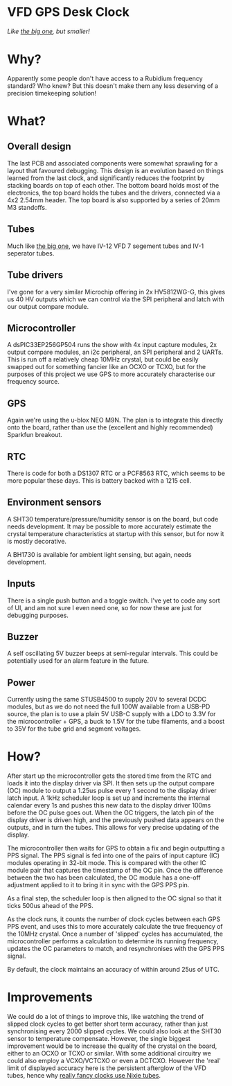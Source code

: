 # VFD GPS Desk Clock

_Like [the big one](https://github.com/frillip/gpsdo), but smaller!_

# Why?

Apparently some people don't have access to a Rubidium frequency standard? Who knew? But this doesn't make them any less deserving of a precision timekeeping solution!

# What?

## Overall design

The last PCB and associated components were somewhat sprawling for a layout that favoured debugging. This design is an evolution based on things learned from the last clock, and significantly reduces the footprint by stacking boards on top of each other. The bottom board holds most of the electronics, the top board holds the tubes and the drivers, connected via a 4x2 2.54mm header. The top board is also supported by a series of 20mm M3 standoffs.

## Tubes

Much like [the big one](https://github.com/frillip/gpsdo), we have IV-12 VFD 7 segement tubes and IV-1 seperator tubes.

## Tube drivers

I've gone for a very similar Microchip offering in 2x HV5812WG-G, this gives us 40 HV outputs which we can control via the SPI peripheral and latch with our output compare module.

## Microcontroller

A dsPIC33EP256GP504 runs the show with 4x input capture modules, 2x output compare modules, an i2c peripheral, an SPI peripheral and 2 UARTs. This is run off a relatively cheap 10MHz crystal, but could be easily swapped out for something fancier like an OCXO or TCXO, but for the purposes of this project we use GPS to more accurately characterise our frequency source.

## GPS

Again we're using the u-blox NEO M9N. The plan is to integrate this directly onto the board, rather than use the (excellent and highly recommended) Sparkfun breakout.

## RTC

There is code for both a DS1307 RTC or a PCF8563 RTC, which seems to be more popular these days. This is battery backed with a 1215 cell.

## Environment sensors

A SHT30 temperature/pressure/humidity sensor is on the board, but code needs development. It may be possible to more accurately estimate the crystal temperature characteristics at startup with this sensor, but for now it is mostly decorative.

A BH1730 is available for ambient light sensing, but again, needs development.

## Inputs

There is a single push button and a toggle switch. I've yet to code any sort of UI, and am not sure I even need one, so for now these are just for debugging purposes.

## Buzzer

A self oscillating 5V buzzer beeps at semi-regular intervals. This could be potentially used for an alarm feature in the future.

## Power

Currently using the same STUSB4500 to supply 20V to several DCDC modules, but as we do not need the full 100W available from a USB-PD source, the plan is to use a plain 5V USB-C supply with a LDO to 3.3V for the microcontroller + GPS, a buck to 1.5V for the tube filaments, and a boost to 35V for the tube grid and segment voltages.

# How?

After start up the microcontroller gets the stored time from the RTC and loads it into the display driver via SPI. It then sets up the output compare (OC) module to output a 1.25us pulse every 1 second to the display driver latch input. A 1kHz scheduler loop is set up and increments the internal calendar every 1s and pushes this new data to the display driver 100ms before the OC pulse goes out. When the OC triggers, the latch pin of the display driver is driven high, and the previously pushed data appears on the outputs, and in turn the tubes. This allows for very precise updating of the display.

The microcontroller then waits for GPS to obtain a fix and begin outputting a PPS signal. The PPS signal is fed into one of the pairs of input capture (IC) modules operating in 32-bit mode. This is compared with the other IC module pair that captures the timestamp of the OC pin. Once the difference between the two has been calculated, the OC module has a one-off adjustment applied to it to bring it in sync with the GPS PPS pin.

As a final step, the scheduler loop is then aligned to the OC signal so that it ticks 500us ahead of the PPS.

As the clock runs, it counts the number of clock cycles between each GPS PPS event, and uses this to more accurately calculate the true frequency of the 10MHz crystal. Once a number of 'slipped' cycles has accumulated, the microcontroller performs a calculation to determine its running frequency, updates the OC parameters to match, and resynchronises with the GPS PPS signal.

By default, the clock maintains an accuracy of within around 25us of UTC.

# Improvements

We could do a lot of things to improve this, like watching the trend of slipped clock cycles to get better short term accuracy, rather than just synchronising every 2000 slipped cycles. We could also look at the SHT30 sensor to temperature compensate. However, the single biggest improvement would be to increase the quality of the crystal on the board, either to an OCXO or TCXO or similar. With some additional circuitry we could also employ a VCXO/VCTCXO or even a DCTCXO. However the 'real' limit of displayed accuracy here is the persistent afterglow of the VFD tubes, hence why [really fancy clocks use Nixie tubes](https://www.daliborfarny.com/project/calibration-display-for-nasa/).
